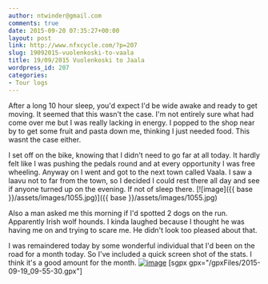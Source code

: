 ```yaml
---
author: ntwinder@gmail.com
comments: true
date: 2015-09-20 07:35:27+00:00
layout: post
link: http://www.nfxcycle.com/?p=207
slug: 19092015-vuolenkoski-to-vaala
title: 19/09/2015 Vuolenkoski to Jaala
wordpress_id: 207
categories:
- Tour logs
---
```


After a long 10 hour sleep, you'd expect I'd be wide awake and ready to get moving. It seemed that this wasn't the case. I'm not entirely sure what had come over me but I was really lacking in energy. I popped to the shop near by to get some fruit and pasta down me, thinking I just needed food. This wasnt the case either. 

I set off on the bike, knowing that I didn't need to go far at all today. It hardly felt like I was pushing the pedals round and at every opportunity I was free wheeling. Anyway on I went and got to the next town called Vaala. I saw a laavu not to far from the town, so I decided I could rest there all day and see if anyone turned up on the evening. If not of sleep there. 
[![image]({{ base }}/assets/images/1055.jpg)]({{ base }}/assets/images/1055.jpg) 

Also a man asked me this morning if I'd spotted 2 dogs on the run. Apparently Irish wolf hounds. I kinda laughed because I thought he was having me on and trying to scare me. He didn't look too pleased about that. 

I was remaindered today by some wonderful individual that I'd been on the road for a month today. So I've included a quick screen shot of the stats. I think it's a good amount for the month.
[![image](http://www.nfxcycle.com/wp-content/uploads/2015/09/wpid-wp-1442744367776.png)](http://www.nfxcycle.com/wp-content/uploads/2015/09/wpid-wp-1442744367776.png)
[sgpx gpx="/gpxFiles/2015-09-19_09-55-30.gpx"]
